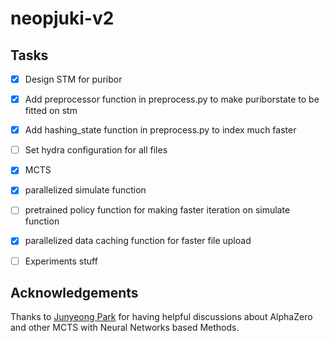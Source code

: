 # neopjuki-v2


## Tasks

- [X] Design STM for puribor

- [X] Add preprocessor function in preprocess.py to make puriborstate to be fitted on stm

- [X] Add hashing_state function in preprocess.py to index much faster

- [ ] Set hydra configuration for all files

- [X] MCTS

- [X] parallelized simulate function

- [ ] pretrained policy function for making faster iteration on simulate function

- [X] parallelized data caching function for faster file upload

- [ ] Experiments stuff 

## Acknowledgements

Thanks to [Junyeong Park](https://github.com/frechele) for having helpful discussions about AlphaZero and other MCTS with Neural Networks based Methods.


